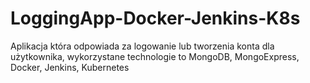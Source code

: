 # LoggingApp-Docker-Jenkins-K8s
Aplikacja która odpowiada za logowanie lub tworzenia konta dla użytkownika, wykorzystane technologie to MongoDB, MongoExpress, Docker, Jenkins, Kubernetes
